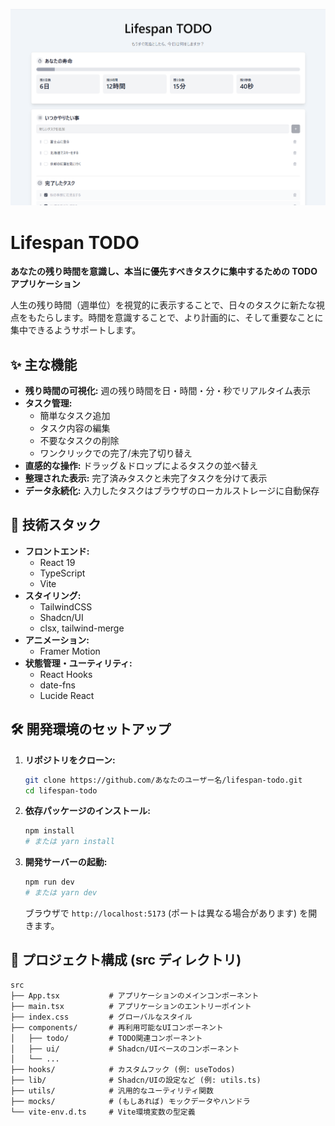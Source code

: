 ![Lifespan TODOアプリケーションのスクリーンショット](./lifespan-todo.png)

# Lifespan TODO

**あなたの残り時間を意識し、本当に優先すべきタスクに集中するための TODO アプリケーション**

人生の残り時間（週単位）を視覚的に表示することで、日々のタスクに新たな視点をもたらします。時間を意識することで、より計画的に、そして重要なことに集中できるようサポートします。

## ✨ 主な機能

- **残り時間の可視化:** 週の残り時間を日・時間・分・秒でリアルタイム表示
- **タスク管理:**
  - 簡単なタスク追加
  - タスク内容の編集
  - 不要なタスクの削除
  - ワンクリックでの完了/未完了切り替え
- **直感的な操作:** ドラッグ＆ドロップによるタスクの並べ替え
- **整理された表示:** 完了済みタスクと未完了タスクを分けて表示
- **データ永続化:** 入力したタスクはブラウザのローカルストレージに自動保存

## 🚀 技術スタック

- **フロントエンド:**
  - React 19
  - TypeScript
  - Vite
- **スタイリング:**
  - TailwindCSS
  - Shadcn/UI
  - clsx, tailwind-merge
- **アニメーション:**
  - Framer Motion
- **状態管理・ユーティリティ:**
  - React Hooks
  - date-fns
  - Lucide React

## 🛠️ 開発環境のセットアップ

1.  **リポジトリをクローン:**

    ```bash
    git clone https://github.com/あなたのユーザー名/lifespan-todo.git
    cd lifespan-todo
    ```

2.  **依存パッケージのインストール:**

    ```bash
    npm install
    # または yarn install
    ```

3.  **開発サーバーの起動:**

    ```bash
    npm run dev
    # または yarn dev
    ```

    ブラウザで `http://localhost:5173` (ポートは異なる場合があります) を開きます。

## 📁 プロジェクト構成 (src ディレクトリ)

```
src
├── App.tsx           # アプリケーションのメインコンポーネント
├── main.tsx          # アプリケーションのエントリーポイント
├── index.css         # グローバルなスタイル
├── components/       # 再利用可能なUIコンポーネント
│   ├── todo/         # TODO関連コンポーネント
│   ├── ui/           # Shadcn/UIベースのコンポーネント
│   └── ...
├── hooks/            # カスタムフック (例: useTodos)
├── lib/              # Shadcn/UIの設定など (例: utils.ts)
├── utils/            # 汎用的なユーティリティ関数
├── mocks/            # (もしあれば) モックデータやハンドラ
└── vite-env.d.ts     # Vite環境変数の型定義
```
